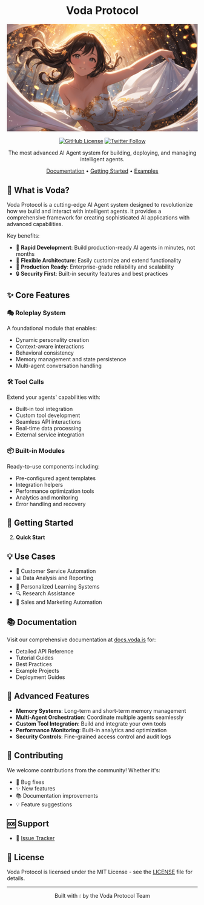 <div align="center">

# Voda Protocol

<img src="./docs/logo/backdrop.png" alt="Voda Protocol Logo" width="600px" />

[![GitHub License](https://img.shields.io/badge/license-MIT-blue.svg)](LICENSE)
[![Twitter Follow](https://img.shields.io/twitter/follow/VodaProtocol?style=social)](https://twitter.com/voda_is)

The most advanced AI Agent system for building, deploying, and managing intelligent agents.

[Documentation](https://docs.vodaprotocol.xyz) • [Getting Started](#getting-started) • [Examples](#examples)

</div>

## 🌊 What is Voda?

Voda Protocol is a cutting-edge AI Agent system designed to revolutionize how we build and interact with intelligent agents. It provides a comprehensive framework for creating sophisticated AI applications with advanced capabilities.

Key benefits:

- 🚀 **Rapid Development**: Build production-ready AI agents in minutes, not months
- 🔄 **Flexible Architecture**: Easily customize and extend functionality
- 🎯 **Production Ready**: Enterprise-grade reliability and scalability
- 🔒 **Security First**: Built-in security features and best practices

## ✨ Core Features

### 🎭 Roleplay System

A foundational module that enables:

- Dynamic personality creation
- Context-aware interactions
- Behavioral consistency
- Memory management and state persistence
- Multi-agent conversation handling

### 🛠️ Tool Calls

Extend your agents' capabilities with:

- Built-in tool integration
- Custom tool development
- Seamless API interactions
- Real-time data processing
- External service integration

### 📦 Built-in Modules

Ready-to-use components including:

- Pre-configured agent templates
- Integration helpers
- Performance optimization tools
- Analytics and monitoring
- Error handling and recovery

## 🚀 Getting Started


2. **Quick Start**

## 💡 Use Cases

- 🤖 Customer Service Automation
- 📊 Data Analysis and Reporting
- 🎯 Personalized Learning Systems
- 🔍 Research Assistance
- 🤝 Sales and Marketing Automation

## 📚 Documentation

Visit our comprehensive documentation at [docs.voda.is](https://docs.voda.is) for:

- Detailed API Reference
- Tutorial Guides
- Best Practices
- Example Projects
- Deployment Guides

## 🔧 Advanced Features

- **Memory Systems**: Long-term and short-term memory management
- **Multi-Agent Orchestration**: Coordinate multiple agents seamlessly
- **Custom Tool Integration**: Build and integrate your own tools
- **Performance Monitoring**: Built-in analytics and optimization
- **Security Controls**: Fine-grained access control and audit logs

## 🤝 Contributing

We welcome contributions from the community! Whether it's:

- 🐛 Bug fixes
- ✨ New features
- 📚 Documentation improvements
- 💡 Feature suggestions

<!-- Please read our [Contributing Guidelines](CONTRIBUTING.md) before submitting your first PR. -->

## 🆘 Support

- 📝 [Issue Tracker](https://github.com/vodaprotocol/voda/issues)

## 📄 License

Voda Protocol is licensed under the MIT License - see the [LICENSE](LICENSE) file for details.

---

<div align="center">
Built with 💧 by the Voda Protocol Team
</div>
